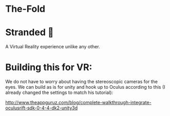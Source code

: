 # The-Fold

# Stranded :palm_tree:

A Virtual Reality experience unlike any other.

# Building this for VR:

We do not have to worry about having the stereoscopic cameras for the eyes. We can build as is for unity and hook up to Oculus according to this (I already changed the settings to match his tutorial):

http://www.theappguruz.com/blog/complete-walkthrough-integrate-oculusrift-sdk-0-4-4-dk2-unity3d
